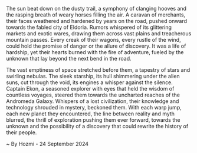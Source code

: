 
The sun beat down on the dusty trail, a symphony of clanging hooves and the rasping breath of weary horses filling the air.  A caravan of merchants, their faces weathered and hardened by years on the road, pushed onward towards the fabled city of Eldoria. Rumors whispered of its glittering markets and exotic wares, drawing them across vast plains and treacherous mountain passes.  Every creak of their wagons, every rustle of the wind, could hold the promise of danger or the allure of discovery.  It was a life of hardship, yet their hearts burned with the fire of adventure, fueled by the unknown that lay beyond the next bend in the road. 

The vast emptiness of space stretched before them, a tapestry of stars and swirling nebulas. The sleek starship, its hull shimmering under the alien suns, cut through the void, its engines a whisper against the silence.  Captain Ekon, a seasoned explorer with eyes that held the wisdom of countless voyages, steered them towards the uncharted reaches of the Andromeda Galaxy.  Whispers of a lost civilization, their knowledge and technology shrouded in mystery, beckoned them.  With each warp jump, each new planet they encountered, the line between reality and myth blurred, the thrill of exploration pushing them ever forward, towards the unknown and the possibility of a discovery that could rewrite the history of their people. 

~ By Hozmi - 24 September 2024

